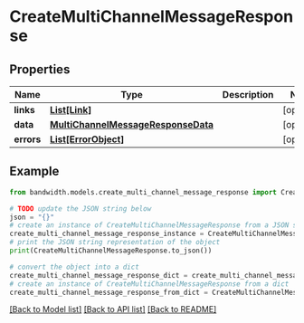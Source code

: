 # CreateMultiChannelMessageResponse


## Properties

Name | Type | Description | Notes
------------ | ------------- | ------------- | -------------
**links** | [**List[Link]**](Link.md) |  | [optional] 
**data** | [**MultiChannelMessageResponseData**](MultiChannelMessageResponseData.md) |  | [optional] 
**errors** | [**List[ErrorObject]**](ErrorObject.md) |  | [optional] 

## Example

```python
from bandwidth.models.create_multi_channel_message_response import CreateMultiChannelMessageResponse

# TODO update the JSON string below
json = "{}"
# create an instance of CreateMultiChannelMessageResponse from a JSON string
create_multi_channel_message_response_instance = CreateMultiChannelMessageResponse.from_json(json)
# print the JSON string representation of the object
print(CreateMultiChannelMessageResponse.to_json())

# convert the object into a dict
create_multi_channel_message_response_dict = create_multi_channel_message_response_instance.to_dict()
# create an instance of CreateMultiChannelMessageResponse from a dict
create_multi_channel_message_response_from_dict = CreateMultiChannelMessageResponse.from_dict(create_multi_channel_message_response_dict)
```
[[Back to Model list]](../README.md#documentation-for-models) [[Back to API list]](../README.md#documentation-for-api-endpoints) [[Back to README]](../README.md)



